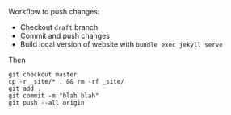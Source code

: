 Workflow to push changes:

- Checkout `draft` branch
- Commit and push changes
- Build local version of website with `bundle exec jekyll serve`

Then 

```
git checkout master
cp -r _site/* . && rm -rf _site/
git add .
git commit -m "blah blah"
git push --all origin
```